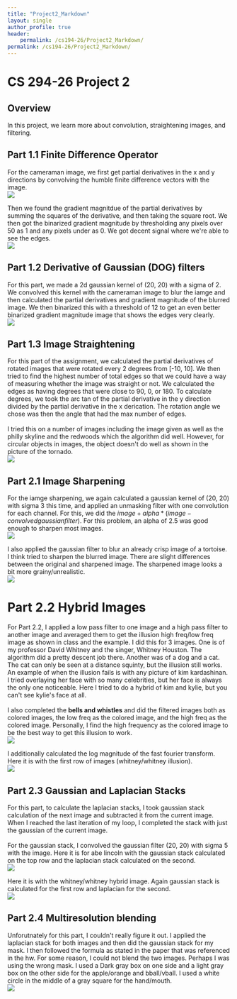```yaml
---
title: "Project2_Markdown"
layout: single
author_profile: true
header:
    permalink: /cs194-26/Project2_Markdown/
permalink: /cs194-26/Project2_Markdown/
---
```



# CS 294-26 Project 2

## Overview

In this project, we learn more about convolution, straightening images, and filtering.

## Part 1.1 Finite Difference Operator

For the cameraman image, we first get partial derivatives in the x and y directions by convolving the humble finite difference vectors with the image.
<br>
![](https://imgur.com/agFkWhB.png)

Then we found the gradient magnitdue of the partial derivatives by summing the squares of the derivative, and then taking the square root.  We then got the binarized gradient magnitude by thresholding any pixels over 50 as 1 and any pixels under as 0.  We got decent signal where we're able to see the edges.
<br>
![](https://imgur.com/hrQp9TX.png)

## Part 1.2 Derivative of Gaussian (DOG) filters

For this part, we made a 2d gaussian kernel of (20, 20) with a sigma of 2.  We convolved this kernel with the cameraman image to blur the iamge and then calculated the partial derivatives and gradient magnitude of the blurred image.  We then binarized this with a threshold of 12 to get an even better binarized gradient magnitude image that shows the edges very clearly.
<br>
![](https://imgur.com/z70mKT5.png)

## Part 1.3 Image Straightening

For this part of the assignment, we calculated the partial derivatives of rotated images that were rotated every 2 degrees from [-10, 10].  We then tried to find the highest number of total edges so that we could have a way of measuring whether the image was straight or not.  We calculated the edges as having degrees that were close to 90, 0, or 180.  To calculate degrees, we took the arc tan of the partial derivative in the y direction divided by the partial derivative in the x derication.  The rotation angle we chose was then the angle that had the max number of edges. 
<br><br>
I tried this on a number of images including the image given as well as the philly skyline and the redwoods which the algorithm did well.  However, for circular objects in images, the object doesn't do well as shown in the picture of the tornado.
<br>
![](https://imgur.com/Wn1HYXG.png)

## Part 2.1 Image Sharpening

For the iamge sharpening, we again calculated a gaussian kernel of (20, 20) with sigma 3 this time, and applied an unmasking filter with one convolution for each channel.  For this, we did the $image + alpha*(image - convolved gaussian filter)$.  For this problem, an alpha of 2.5 was good enough to sharpen most images.
<br>
![](https://imgur.com/mUdbScl.png)

I also applied the gaussian filter to blur an already crisp image of a tortoise.  I think tried to sharpen the blurred image.  There are slight differences between the original and sharpened image.  The sharpened image looks a bit more grainy/unrealistic.
<br>![](https://imgur.com/teSr8ZS.png)

# Part 2.2 Hybrid Images

For Part 2.2, I applied a low pass filter to one image and a high pass filter to another image and averaged them to get the illusion high freq/low freq image as shown in class and the example.  I did this for 3 images.  One is of my professor David Whitney and the singer, Whitney Houston.  The algorithm did a pretty descent job there.  Another was of a dog and a cat.  The cat can only be seen at a distance squinty, but the illusion still works.  An example of when the illusion fails is with any picture of kim kardashinan.  I tried overlaying her face with so many celebrities, but her face is always the only one noticeable.  Here I tried to do a hybrid of kim and kylie, but you can't see kylie's face at all.
<br><br>
I also completed the **bells and whistles** and did the filtered images both as colored images, the low freq as the colored image, and the high freq as the colored image.  Personally, I find the high frequency as the colored image to be the best way to get this illusion to work.
<br>
![](https://imgur.com/ldxvdVf.png)

I additionally calculated the log magnitude of the  fast fourier transform.  Here it is with the first row of images (whitney/whitney illusion).
<br>
![](https://imgur.com/aDuiCGU.png)

## Part 2.3 Gaussian and Laplacian Stacks

For this part, to calculate the laplacian stacks, I took gaussian stack calculation of the next image and subtracted it from the current image.  When I reached the last iteration of my loop, I completed the stack with just the gaussian of the current image.
<br><br>
For the gaussian stack, I convolved the gaussian filter (20, 20) with sigma 5 with the image. Here it is for abe lincoln with the gaussian stack calculated on the top row and the laplacian stack calculated on the second.
<br>![](https://imgur.com/twG1esC.png)

Here it is with the whitney/whitney hybrid image.  Again gaussian stack is calculated for the first row and laplacian for the second.
<br>![](https://imgur.com/ahjN5kf.png)

## Part 2.4 Multiresolution blending

Unforutnately for this part, I couldn't really figure it out.  I applied the laplacian stack for both images and then did the gaussian stack for my mask.  I then followed the formula as stated in the paper that was referenced in the hw.  For some reason, I could not blend the two images.  Perhaps I was using the wrong mask.  I used a Dark gray box on one side and a light gray box on the other side for the apple/orange and bball/vball.  I used a white circle in the middle of a gray square for the hand/mouth.
<br>![](https://imgur.com/q8M4Vwq.png)


```python

```
